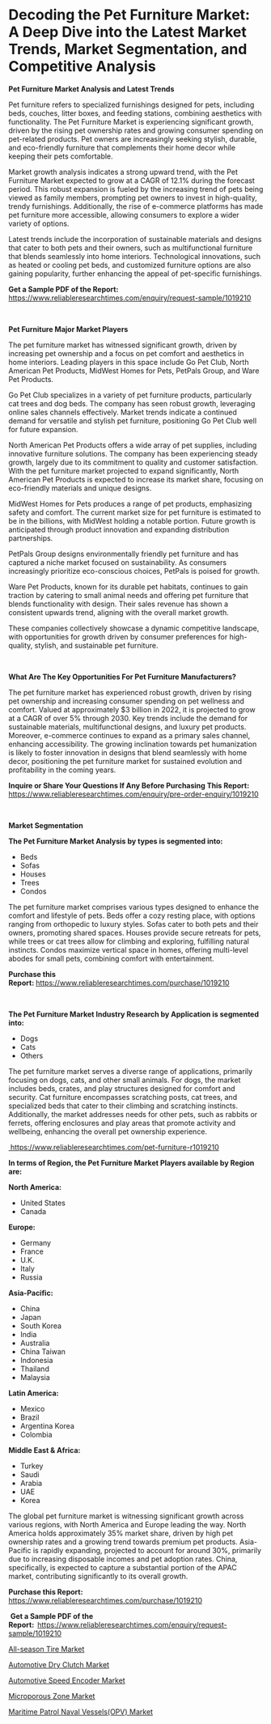 <p><h1>Decoding the Pet Furniture Market: A Deep Dive into the Latest Market Trends, Market Segmentation, and Competitive Analysis</h1></p><p><strong>Pet Furniture Market Analysis and Latest Trends</strong></p>
<p><p>Pet furniture refers to specialized furnishings designed for pets, including beds, couches, litter boxes, and feeding stations, combining aesthetics with functionality. The Pet Furniture Market is experiencing significant growth, driven by the rising pet ownership rates and growing consumer spending on pet-related products. Pet owners are increasingly seeking stylish, durable, and eco-friendly furniture that complements their home decor while keeping their pets comfortable.</p><p>Market growth analysis indicates a strong upward trend, with the Pet Furniture Market expected to grow at a CAGR of 12.1% during the forecast period. This robust expansion is fueled by the increasing trend of pets being viewed as family members, prompting pet owners to invest in high-quality, trendy furnishings. Additionally, the rise of e-commerce platforms has made pet furniture more accessible, allowing consumers to explore a wider variety of options.</p><p>Latest trends include the incorporation of sustainable materials and designs that cater to both pets and their owners, such as multifunctional furniture that blends seamlessly into home interiors. Technological innovations, such as heated or cooling pet beds, and customized furniture options are also gaining popularity, further enhancing the appeal of pet-specific furnishings.</p></p>
<p><strong>Get a Sample PDF of the Report:&nbsp;</strong> <a href="https://www.reliableresearchtimes.com/enquiry/request-sample/1019210?utm_campaign=2105&utm_medium=2&utm_source=Github&utm_content=ia&utm_term=05022025&utm_id=pet-furniture">https://www.reliableresearchtimes.com/enquiry/request-sample/1019210</a></p>
<p>&nbsp;</p>
<p><strong>Pet Furniture Major Market Players</strong></p>
<p><p>The pet furniture market has witnessed significant growth, driven by increasing pet ownership and a focus on pet comfort and aesthetics in home interiors. Leading players in this space include Go Pet Club, North American Pet Products, MidWest Homes for Pets, PetPals Group, and Ware Pet Products.</p><p>Go Pet Club specializes in a variety of pet furniture products, particularly cat trees and dog beds. The company has seen robust growth, leveraging online sales channels effectively. Market trends indicate a continued demand for versatile and stylish pet furniture, positioning Go Pet Club well for future expansion.</p><p>North American Pet Products offers a wide array of pet supplies, including innovative furniture solutions. The company has been experiencing steady growth, largely due to its commitment to quality and customer satisfaction. With the pet furniture market projected to expand significantly, North American Pet Products is expected to increase its market share, focusing on eco-friendly materials and unique designs.</p><p>MidWest Homes for Pets produces a range of pet products, emphasizing safety and comfort. The current market size for pet furniture is estimated to be in the billions, with MidWest holding a notable portion. Future growth is anticipated through product innovation and expanding distribution partnerships.</p><p>PetPals Group designs environmentally friendly pet furniture and has captured a niche market focused on sustainability. As consumers increasingly prioritize eco-conscious choices, PetPals is poised for growth.</p><p>Ware Pet Products, known for its durable pet habitats, continues to gain traction by catering to small animal needs and offering pet furniture that blends functionality with design. Their sales revenue has shown a consistent upwards trend, aligning with the overall market growth.</p><p>These companies collectively showcase a dynamic competitive landscape, with opportunities for growth driven by consumer preferences for high-quality, stylish, and sustainable pet furniture.</p></p>
<p>&nbsp;</p>
<p><strong>What Are The Key Opportunities For Pet Furniture Manufacturers?</strong></p>
<p><p>The pet furniture market has experienced robust growth, driven by rising pet ownership and increasing consumer spending on pet wellness and comfort. Valued at approximately $3 billion in 2022, it is projected to grow at a CAGR of over 5% through 2030. Key trends include the demand for sustainable materials, multifunctional designs, and luxury pet products. Moreover, e-commerce continues to expand as a primary sales channel, enhancing accessibility. The growing inclination towards pet humanization is likely to foster innovation in designs that blend seamlessly with home decor, positioning the pet furniture market for sustained evolution and profitability in the coming years.</p></p>
<p><strong>Inquire or Share Your Questions If Any Before Purchasing This Report:</strong> <a href="https://www.reliableresearchtimes.com/enquiry/pre-order-enquiry/1019210?utm_campaign=2105&utm_medium=2&utm_source=Github&utm_content=ia&utm_term=05022025&utm_id=pet-furniture">https://www.reliableresearchtimes.com/enquiry/pre-order-enquiry/1019210</a></p>
<p>&nbsp;</p>
<p><strong>Market Segmentation</strong></p>
<p><strong>The Pet Furniture Market Analysis by types is segmented into:</strong></p>
<p><ul><li>Beds</li><li>Sofas</li><li>Houses</li><li>Trees</li><li>Condos</li></ul></p>
<p><p>The pet furniture market comprises various types designed to enhance the comfort and lifestyle of pets. Beds offer a cozy resting place, with options ranging from orthopedic to luxury styles. Sofas cater to both pets and their owners, promoting shared spaces. Houses provide secure retreats for pets, while trees or cat trees allow for climbing and exploring, fulfilling natural instincts. Condos maximize vertical space in homes, offering multi-level abodes for small pets, combining comfort with entertainment.</p></p>
<p><strong>Purchase this Report:&nbsp;</strong><a href="https://www.reliableresearchtimes.com/purchase/1019210?utm_campaign=2105&utm_medium=2&utm_source=Github&utm_content=ia&utm_term=05022025&utm_id=pet-furniture">https://www.reliableresearchtimes.com/purchase/1019210</a></p>
<p>&nbsp;</p>
<p><strong>The Pet Furniture Market Industry Research by Application is segmented into:</strong></p>
<p><ul><li>Dogs</li><li>Cats</li><li>Others</li></ul></p>
<p><p>The pet furniture market serves a diverse range of applications, primarily focusing on dogs, cats, and other small animals. For dogs, the market includes beds, crates, and play structures designed for comfort and security. Cat furniture encompasses scratching posts, cat trees, and specialized beds that cater to their climbing and scratching instincts. Additionally, the market addresses needs for other pets, such as rabbits or ferrets, offering enclosures and play areas that promote activity and wellbeing, enhancing the overall pet ownership experience.</p></p>
<p><a href="https://www.reliableresearchtimes.com/pet-furniture-r1019210?utm_campaign=2105&utm_medium=2&utm_source=Github&utm_content=ia&utm_term=05022025&utm_id=pet-furniture">&nbsp;https://www.reliableresearchtimes.com/pet-furniture-r1019210</a></p>
<p><strong>In terms of Region, the Pet Furniture Market Players available by Region are:</strong></p>
<p>
    <p> <strong> North America: </strong>
        <ul>
            <li>United States</li>
            <li>Canada</li>
        </ul>
        </p> 
    <p> <strong> Europe: </strong>
        <ul>
            <li>Germany</li>
            <li>France</li>
            <li>U.K.</li>
            <li>Italy</li>
            <li>Russia</li>
        </ul>
        </p> 
    <p> <strong> Asia-Pacific: </strong>
        <ul>
            <li>China</li>
            <li>Japan</li>
            <li>South Korea</li>
            <li>India</li>
            <li>Australia</li>
            <li>China Taiwan</li>
            <li>Indonesia</li>
            <li>Thailand</li>
            <li>Malaysia</li>
        </ul>
        </p> 
    <p> <strong> Latin America: </strong>
        <ul>
            <li>Mexico</li>
            <li>Brazil</li>
            <li>Argentina Korea</li>
            <li>Colombia</li>
        </ul>
        </p> 
    <p> <strong> Middle East & Africa: </strong>
        <ul>
            <li>Turkey</li>
            <li>Saudi</li>
            <li>Arabia</li>
            <li>UAE</li>
            <li>Korea</li>
        </ul>
    </p>
    </p>
<p><p>The global pet furniture market is witnessing significant growth across various regions, with North America and Europe leading the way. North America holds approximately 35% market share, driven by high pet ownership rates and a growing trend towards premium pet products. Asia-Pacific is rapidly expanding, projected to account for around 30%, primarily due to increasing disposable incomes and pet adoption rates. China, specifically, is expected to capture a substantial portion of the APAC market, contributing significantly to its overall growth.</p></p>
<p><strong>Purchase this Report: </strong><a href="https://www.reliableresearchtimes.com/purchase/1019210?utm_campaign=2105&utm_medium=2&utm_source=Github&utm_content=ia&utm_term=05022025&utm_id=pet-furniture">https://www.reliableresearchtimes.com/purchase/1019210</a></p>
<p>&nbsp;<strong>Get a Sample PDF of the Report:&nbsp;&nbsp;</strong><a href="https://www.reliableresearchtimes.com/enquiry/request-sample/1019210?utm_campaign=2105&utm_medium=2&utm_source=Github&utm_content=ia&utm_term=05022025&utm_id=pet-furniture">https://www.reliableresearchtimes.com/enquiry/request-sample/1019210</a></p>
<p><strong></strong></p>
<p><p><a href="https://www.linkedin.com/pulse/comprehensive-market-analysis-all-season-tire-trends-crgrc?utm_campaign=2105&utm_medium=2&utm_source=Github&utm_content=ia&utm_term=05022025&utm_id=pet-furniture">All-season Tire Market</a></p><p><a href="https://www.linkedin.com/pulse/market-growth-automotive-dry-clutch-sector-2025-2032-71c0e?utm_campaign=2105&utm_medium=2&utm_source=Github&utm_content=ia&utm_term=05022025&utm_id=pet-furniture">Automotive Dry Clutch Market</a></p><p><a href="https://www.linkedin.com/pulse/automotive-speed-encoder-analysis-highlights-key-growth-p27ec?utm_campaign=2105&utm_medium=2&utm_source=Github&utm_content=ia&utm_term=05022025&utm_id=pet-furniture">Automotive Speed Encoder Market</a></p><p><a href="https://www.linkedin.com/pulse/microporous-zone-market-size-share-analysis-2025-2032-comprehensive-edk9f?utm_campaign=2105&utm_medium=2&utm_source=Github&utm_content=ia&utm_term=05022025&utm_id=pet-furniture">Microporous Zone Market</a></p><p><a href="https://www.linkedin.com/pulse/key-insights-maritime-patrol-naval-vesselsopv-market-wf65e?utm_campaign=2105&utm_medium=2&utm_source=Github&utm_content=ia&utm_term=05022025&utm_id=pet-furniture">Maritime Patrol Naval Vessels(OPV) Market</a></p></p>
